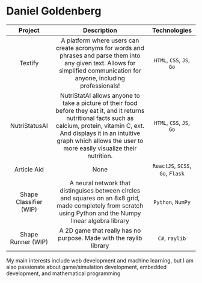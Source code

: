 # Daniel Goldenberg

| Project                | Description  | Technologies |
| :-----------:          | :----------: | :----------: |
| Textify                | A platform where users can create acronyms for words and phrases and parse them into any given text. Allows for simplified communication for anyone, including professionals! | `HTML`, `CSS`, `JS`, `Go` |
| NutriStatusAI          | NutriStatAI allows anyone to take a picture of their food before they eat it, and it returns nutritional facts such as calcium, protein, vitamin C, ext. And displays it in an intuitive graph which allows the user to more easily visualize their nutrition. | `HTML`, `CSS`, `JS`, `Go` |
| Article Aid            | None | `ReactJS`, `SCSS`, `Go`, `Flask` |
| Shape Classifier (WIP) | A neural network that distinguises between circles and squares on an 8x8 grid, made completely from scratch using Python and the Numpy linear algebra library   | `Python`, `NumPy` |
| Shape Runner (WIP)     | A 2D game that really has no purpose. Made with the raylib library | `C#`, `raylib` |

My main interests include web development and machine learning, but I am also passionate about game/simulation development, embedded development, and mathematical programming
